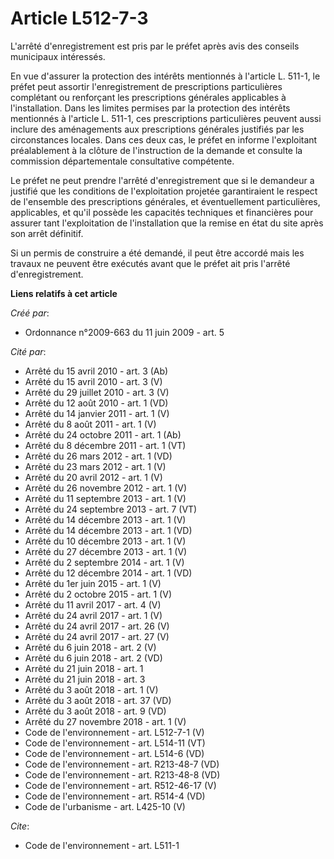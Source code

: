 # Article L512-7-3

L'arrêté d'enregistrement est pris par le préfet après avis des conseils municipaux intéressés. 

En vue d'assurer la protection des intérêts mentionnés à l'article L. 511-1, le préfet peut assortir l'enregistrement de
prescriptions particulières complétant ou renforçant les prescriptions générales applicables à l'installation. Dans les
limites permises par la protection des intérêts mentionnés à l'article L. 511-1, ces prescriptions particulières peuvent
aussi inclure des aménagements aux prescriptions générales justifiés par les circonstances locales. Dans ces deux cas, le
préfet en informe l'exploitant préalablement à la clôture de l'instruction de la demande et consulte la commission
départementale consultative compétente. 

Le préfet ne peut prendre l'arrêté d'enregistrement que si le demandeur a justifié que les conditions de l'exploitation
projetée garantiraient le respect de l'ensemble des prescriptions générales, et éventuellement particulières, applicables, et
qu'il possède les capacités techniques et financières pour assurer tant l'exploitation de l'installation que la remise en
état du site après son arrêt définitif. 

Si un permis de construire a été demandé, il peut être accordé mais les travaux ne peuvent être exécutés avant que le préfet
ait pris l'arrêté d'enregistrement.

**Liens relatifs à cet article**

_Créé par_:

  - Ordonnance n°2009-663 du 11 juin 2009 - art. 5

_Cité par_:

  - Arrêté du 15 avril 2010 - art. 3 (Ab)
  - Arrêté du 15 avril 2010 - art. 3 (V)
  - Arrêté du 29 juillet 2010 - art. 3 (V)
  - Arrêté du 12 août 2010 - art. 1 (VD)
  - Arrêté du 14 janvier 2011 - art. 1 (V)
  - Arrêté du 8 août 2011 - art. 1 (V)
  - Arrêté du 24 octobre 2011 - art. 1 (Ab)
  - Arrêté du 8 décembre 2011 - art. 1 (VT)
  - Arrêté du 26 mars 2012 - art. 1 (VD)
  - Arrêté du 23 mars 2012 - art. 1 (V)
  - Arrêté du 20 avril 2012 - art. 1 (V)
  - Arrêté du 26 novembre 2012 - art. 1 (V)
  - Arrêté du 11 septembre 2013 - art. 1 (V)
  - Arrêté du 24 septembre 2013 - art. 7 (VT)
  - Arrêté du 14 décembre 2013 - art. 1 (V)
  - Arrêté du 14 décembre 2013 - art. 1 (VD)
  - Arrêté du 10 décembre 2013 - art. 1 (V)
  - Arrêté du 27 décembre 2013 - art. 1 (V)
  - Arrêté du 2 septembre 2014 - art. 1 (V)
  - Arrêté du 12 décembre 2014 - art. 1 (VD)
  - Arrêté du 1er juin 2015 - art. 1 (V)
  - Arrêté du 2 octobre 2015 - art. 1 (V)
  - Arrêté du 11 avril 2017 - art. 4 (V)
  - Arrêté du 24 avril 2017 - art. 1 (V)
  - Arrêté du 24 avril 2017 - art. 26 (V)
  - Arrêté du 24 avril 2017 - art. 27 (V)
  - Arrêté du 6 juin 2018 - art. 2 (V)
  - Arrêté du 6 juin 2018 - art. 2 (VD)
  - Arrêté du 21 juin 2018 - art. 1
  - Arrêté du 21 juin 2018 - art. 3
  - Arrêté du 3 août 2018 - art. 1 (V)
  - Arrêté du 3 août 2018 - art. 37 (VD)
  - Arrêté du 3 août 2018 - art. 9 (VD)
  - Arrêté du 27 novembre 2018 - art. 1 (V)
  - Code de l'environnement - art. L512-7-1 (V)
  - Code de l'environnement - art. L514-11 (VT)
  - Code de l'environnement - art. L514-6 (VD)
  - Code de l'environnement - art. R213-48-7 (VD)
  - Code de l'environnement - art. R213-48-8 (VD)
  - Code de l'environnement - art. R512-46-17 (V)
  - Code de l'environnement - art. R514-4 (VD)
  - Code de l'urbanisme - art. L425-10 (V)

_Cite_:

  - Code de l'environnement - art. L511-1
